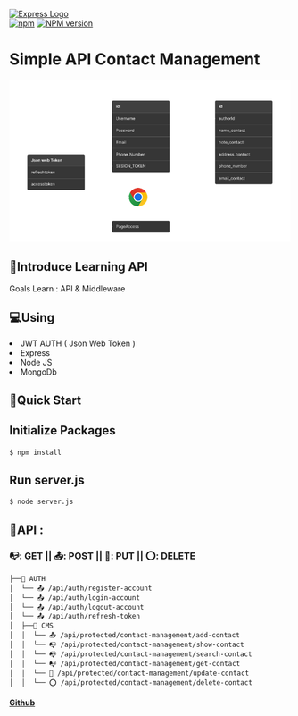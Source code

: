 [![Express Logo](https://i.cloudup.com/zfY6lL7eFa-3000x3000.png)](https://expressjs.com/)<br>
[![npm](https://nodei.co/npm/mongoose.png)](https://www.npmjs.com/package/mongoose)
[![NPM version](https://badge.fury.io/js/mongoose.svg)](http://badge.fury.io/js/mongoose)
<h1>
Simple API Contact Management
</h1>

![alt flow](./simple.png)

<h2>🚀Introduce Learning API </h2>
<P>Goals Learn :  API & Middleware
</P>
<h2>💻Using </h2>
<li>JWT AUTH ( Json Web Token )
<li>Express
<li>Node JS
<li>MongoDb
<h2>🤖Quick Start </h2>

## Initialize Packages

```bash
$ npm install 
```

## Run server.js

```bash
$ node server.js
```

## 🧪API :

### 📭: GET || 📤: POST || 🔰: PUT || ⭕: DELETE

```sh
├──🧪 AUTH
│  └── 📤 /api/auth/register-account
│  └── 📤 /api/auth/login-account
│  └── 📤 /api/auth/logout-account
│  └── 📤 /api/auth/refresh-token
│  ├──🧪 CMS 
│  │  └── 📤 /api/protected/contact-management/add-contact
│  │  └── 📭 /api/protected/contact-management/show-contact
│  │  └── 📭 /api/protected/contact-management/search-contact
│  │  └── 📭 /api/protected/contact-management/get-contact
│  │  └── 🔰 /api/protected/contact-management/update-contact
│  │  └── ⭕ /api/protected/contact-management/delete-contact
```
#### <a href="https://github.com/dariusrisky" target="_blank">Github</a>
